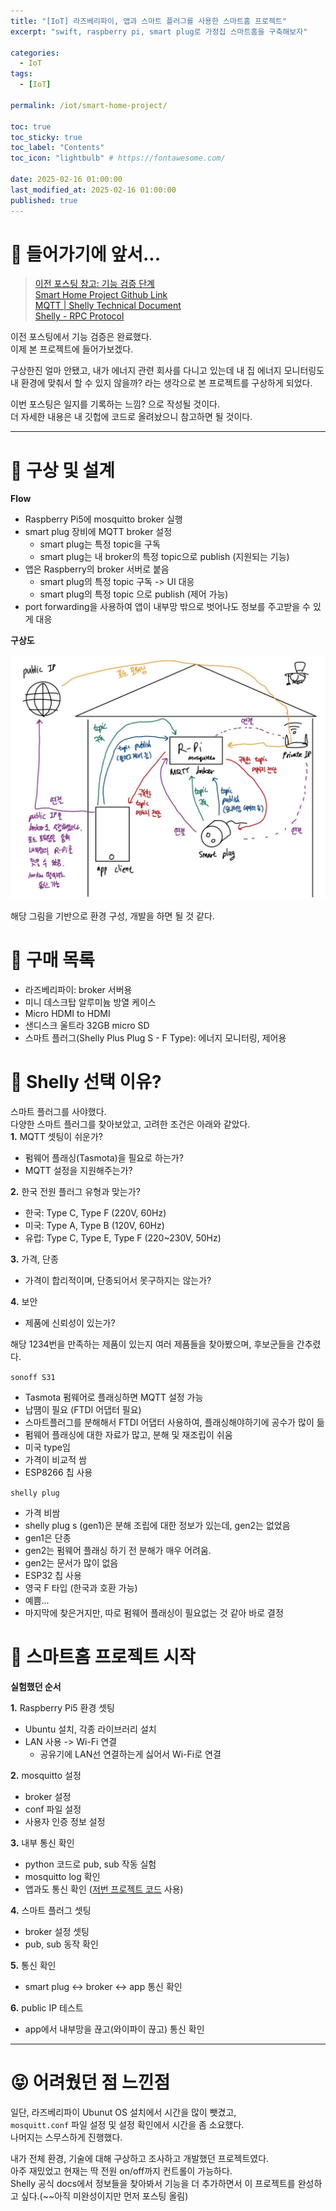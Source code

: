```yaml
---
title: "[IoT] 라즈베리파이, 앱과 스마트 플러그를 사용한 스마트홈 프로젝트"  
excerpt: "swift, raspberry pi, smart plug로 가정집 스마트홈을 구축해보자"

categories:
  - IoT
tags:
  - [IoT]

permalink: /iot/smart-home-project/

toc: true
toc_sticky: true
toc_label: "Contents"
toc_icon: "lightbulb" # https://fontawesome.com/
 
date: 2025-02-16 01:00:00
last_modified_at: 2025-02-16 01:00:00
published: true
---  
```


# 🤩 들어가기에 앞서...

> [이전 포스팅 참고: 기능 검증 단계](https://kdjun97.github.io/iot/swift-mqtt-test/)  
> [Smart Home Project Github Link](https://github.com/kdjun97/smart-home)  
> [MQTT | Shelly Technical Document](https://shelly-api-docs.shelly.cloud/gen2/ComponentsAndServices/Mqtt/)  
> [Shelly - RPC Protocol](https://shelly-api-docs.shelly.cloud/gen2/General/RPCProtocol)  

이전 포스팅에서 기능 검증은 완료했다.  
이제 본 프로젝트에 들어가보겠다.  

구상한진 얼마 안됐고, 내가 에너지 관련 회사를 다니고 있는데 내 집 에너지 모니터링도 내 환경에 맞춰서 할 수 있지 않을까? 라는 생각으로 본 프로젝트를 구상하게 되었다.  

이번 포스팅은 일지를 기록하는 느낌? 으로 작성될 것이다.  
더 자세한 내용은 내 깃헙에 코드로 올려놨으니 참고하면 될 것이다.  

---  

# 🤔 구상 및 설계  

**Flow**  

- Raspberry Pi5에 mosquitto broker 실행  
- smart plug 장비에 MQTT broker 설정 
    - smart plug는 특정 topic을 구독
    - smart plug는 내 broker의 특정 topic으로 publish (지원되는 기능)
- 앱은 Raspberry의 broker 서버로 붙음
    - smart plug의 특정 topic 구독 -> UI 대응
    - smart plug의 특정 topic 으로 publish (제어 가능)
- port forwarding을 사용하여 앱이 내부망 밖으로 벗어나도 정보를 주고받을 수 있게 대응

**구상도**  

![mqtt_flow](/assets/images/post_img/iot/smart-home-project/mqtt_flow.jpeg)   

해당 그림을 기반으로 환경 구성, 개발을 하면 될 것 같다.  

# 🤑 구매 목록  

- 라즈베리파이: broker 서버용  
- 미니 데스크탑 알루미늄 방열 케이스  
- Micro HDMI to HDMI   
- 샌디스크 울트라 32GB micro SD
- 스마트 플러그(Shelly Plus Plug S - F Type): 에너지 모니터링, 제어용  

# 🔌 Shelly 선택 이유?  

스마트 플러그를 사야했다.  
다양한 스마트 플러그를 찾아보았고, 고려한 조건은 아래와 같았다.  
**1.** MQTT 셋팅이 쉬운가?   
- 펌웨어 플래싱(Tasmota)을 필요로 하는가?  
- MQTT 설정을 지원해주는가?  

**2.** 한국 전원 플러그 유형과 맞는가?  
- 한국: Type C, Type F (220V, 60Hz)
- 미국: Type A, Type B (120V, 60Hz)
- 유럽: Type C, Type E, Type F (220~230V, 50Hz)  

**3.** 가격, 단종  
- 가격이 합리적이며, 단종되어서 못구하지는 않는가?  

**4.** 보안  
- 제품에 신뢰성이 있는가?

해당 1234번을 만족하는 제품이 있는지 여러 제품들을 찾아봤으며, 후보군들을 간추렸다.  

`sonoff S31`  
- Tasmota 펌웨어로 플래싱하면 MQTT 설정 가능  
- 납떔이 필요 (FTDI 어댑터 필요)  
- 스마트플러그를 분해해서 FTDI 어댑터 사용하여, 플래싱해야하기에 공수가 많이 듦
- 펌웨어 플래싱에 대한 자료가 많고, 분해 및 재조립이 쉬움
- 미국 type임
- 가격이 비교적 쌈
- ESP8266 칩 사용 

`shelly plug`  
- 가격 비쌈  
- shelly plug s (gen1)은 분해 조립에 대한 정보가 있는데, gen2는 없었음
- gen1은 단종
- gen2는 펌웨어 플래싱 하기 전 분해가 매우 어려움.
- gen2는 문서가 많이 없음
- ESP32 칩 사용
- 영국 F 타입 (한국과 호환 가능)
- 예쁨...
- 마지막에 찾은거지만, 따로 펌웨어 플래싱이 필요없는 것 같아 바로 결정

# 🏡 스마트홈 프로젝트 시작  

**실험했던 순서**  

**1.** Raspberry Pi5 환경 셋팅  
- Ubuntu 설치, 각종 라이브러리 설치  
- LAN 사용 -> Wi-Fi 연결   
    - 공유기에 LAN선 연결하는게 싫어서 Wi-Fi로 연결 

**2.** mosquitto 설정  
- broker 설정  
- conf 파일 설정  
- 사용자 인증 정보 설정 

**3.** 내부 통신 확인  
- python 코드로 pub, sub 작동 실험  
- mosquitto log 확인  
- 앱과도 통신 확인 ([저번 프로젝트 코드](https://github.com/kdjun97/swift-mqtt-test) 사용)  

**4.** 스마트 플러그 셋팅  
- broker 설정 셋팅  
- pub, sub 동작 확인  

**5.** 통신 확인  
- smart plug <-> broker <-> app 통신 확인  

**6.** public IP 테스트  
- app에서 내부망을 끊고(와이파이 끊고) 통신 확인  

---  

# 😝 어려웠던 점 느낀점  

일단, 라즈베리파이 Ubunut OS 설치에서 시간을 많이 뺏겼고,  
`mosquitt.conf` 파일 설정 및 설정 확인에서 시간을 좀 소요했다.  
나머지는 스무스하게 진행했다.  

내가 전체 환경, 기술에 대해 구상하고 조사하고 개발했던 프로젝트였다.  
아주 재밌었고 현재는 딱 전원 on/off까지 컨트롤이 가능하다.  
Shelly 공식 docs에서 정보들을 찾아봐서 기능을 더 추가하면서 이 프로젝트를 완성하고 싶다.(~~아직 미완성이지만 먼저 포스팅 올림)  
